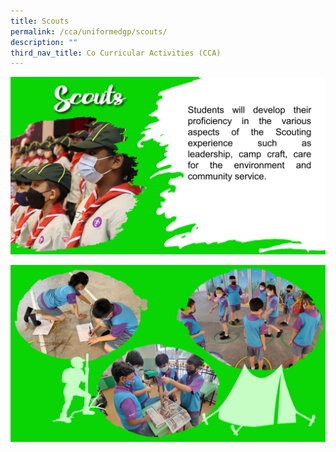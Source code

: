 ```yaml
---
title: Scouts
permalink: /cca/uniformedgp/scouts/
description: ""
third_nav_title: Co Curricular Activities (CCA)
---
```

![](/images/CCA2022/CCA-Scouts-1.png)

![](/images/CCA2022/CCA-Scouts-2.png)
